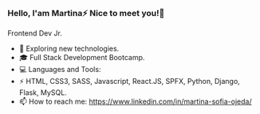 ### Hello, I'am Martina⚡ Nice to meet you!👋
Frontend Dev Jr.
- 🤔 Exploring new technologies.
- 🎓 Full Stack Development Bootcamp.
- 💻 Languages and Tools: 
- ⚡ HTML, CSS3, SASS, Javascript, React.JS, SPFX, Python, Django, Flask, MySQL.
- 📫 How to reach me: https://www.linkedin.com/in/martina-sofia-ojeda/

